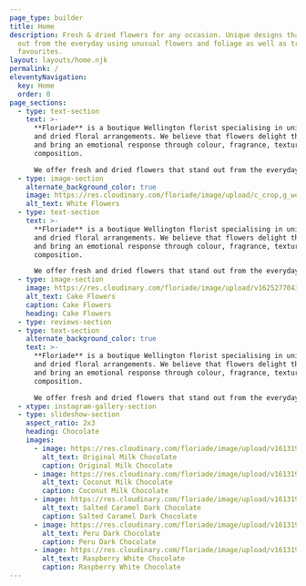 ```yaml
---
page_type: builder
title: Home
description: Fresh & dried flowers for any occasion. Unique designs that stand
  out from the everyday using unusual flowers and foliage as well as traditional
  favourites.
layout: layouts/home.njk
permalink: /
eleventyNavigation:
  key: Home
  order: 0
page_sections:
  - type: text-section
    text: >-
      **Floriade** is a boutique Wellington florist specialising in unique fresh
      and dried floral arrangements. We believe that flowers delight the senses
      and bring an emotional response through colour, fragrance, texture and
      composition.

      We offer fresh and dried flowers that stand out from the everyday because we like to use unusual flowers and foliage as well as traditional favourites in our designs. Every floral arrangement we create is bespoke and individual.
  - type: image-section
    alternate_background_color: true
    image: https://res.cloudinary.com/floriade/image/upload/c_crop,g_west,w_2000/v1623993789/IMG_8636.heic
    alt_text: White Flowers
  - type: text-section
    text: >-
      **Floriade** is a boutique Wellington florist specialising in unique fresh
      and dried floral arrangements. We believe that flowers delight the senses
      and bring an emotional response through colour, fragrance, texture and
      composition.

      We offer fresh and dried flowers that stand out from the everyday because we like to use unusual flowers and foliage as well as traditional favourites in our designs. Every floral arrangement we create is bespoke and individual.
  - type: image-section
    image: https://res.cloudinary.com/floriade/image/upload/v1625277043/cake-flowers/cake-flowers-0002.jpg
    alt_text: Cake Flowers
    caption: Cake Flowers
    heading: Cake Flowers
  - type: reviews-section
  - type: text-section
    alternate_background_color: true
    text: >-
      **Floriade** is a boutique Wellington florist specialising in unique fresh
      and dried floral arrangements. We believe that flowers delight the senses
      and bring an emotional response through colour, fragrance, texture and
      composition.

      We offer fresh and dried flowers that stand out from the everyday because we like to use unusual flowers and foliage as well as traditional favourites in our designs. Every floral arrangement we create is bespoke and individual.
  - xtype: instagram-gallery-section
  - type: slideshow-section
    aspect_ratio: 2x3
    heading: Chocolate
    images:
      - image: https://res.cloudinary.com/floriade/image/upload/v1613194579/chocolate/chocolate-3.jpg
        alt_text: Original Milk Chocolate
        caption: Original Milk Chocolate
      - image: https://res.cloudinary.com/floriade/image/upload/v1613194575/chocolate/chocolate-2.jpg
        alt_text: Coconut Milk Chocolate
        caption: Coconut Milk Chocolate
      - image: https://res.cloudinary.com/floriade/image/upload/v1613194575/chocolate/chocolate-4.jpg
        alt_text: Salted Caramel Dark Chocolate
        caption: Salted Caramel Dark Chocolate
      - image: https://res.cloudinary.com/floriade/image/upload/v1613194572/chocolate/chocolate-5.jpg
        alt_text: Peru Dark Chocolate
        caption: Peru Dark Chocolate
      - image: https://res.cloudinary.com/floriade/image/upload/v1613194571/chocolate/chocolate-1.jpg
        alt_text: Raspberry White Chocolate
        caption: Raspberry White Chocolate
---
```

